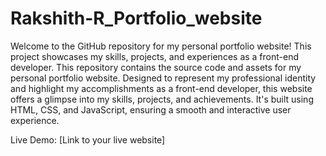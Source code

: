 # Rakshith-R_Portfolio_website

Welcome to the GitHub repository for my personal portfolio website! This project showcases my skills, projects, and experiences as a front-end developer. This repository contains the source code and assets for my personal portfolio website. Designed to represent my professional identity and highlight my accomplishments as a front-end developer, this website offers a glimpse into my skills, projects, and achievements. It's built using HTML, CSS, and JavaScript, ensuring a smooth and interactive user experience.

Live Demo: [Link to your live website]
